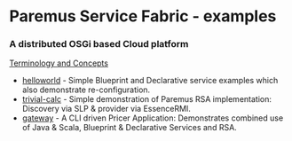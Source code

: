 # Paremus Service Fabric - examples #
### A distributed OSGi based Cloud platform ###

[Terminology and Concepts](https://docs.paremus.com/display/SF18/Terminology+and+Concepts)

* [helloworld](https://github.com/paremus/examples/tree/master/helloworld) - Simple Blueprint and Declarative service examples which also demonstrate re-configuration.
* [trivial-calc](https://github.com/paremus/examples/tree/master/trivial-calc) - Simple demonstration of Paremus RSA implementation: Discovery via SLP & provider via EssenceRMI.
* [gateway](https://github.com/paremus/examples/tree/master/gateway) - A CLI driven Pricer Application: Demonstrates combined use of Java & Scala, Blueprint & Declarative Services and RSA.   
